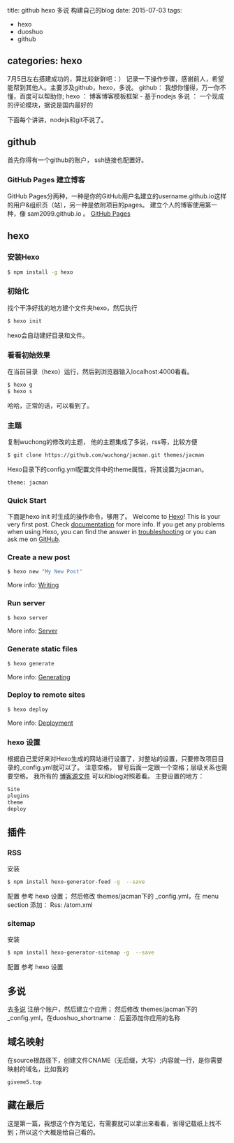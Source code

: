 title: github hexo 多说 构建自己的blog
date: 2015-07-03 
tags: 
- hexo 
- duoshuo 
- github

categories: hexo
---

7月5日左右搭建成功的，算比较新鲜吧：） 记录一下操作步骤，感谢前人，希望能帮到其他人。主要涉及github，hexo，多说。
github： 我想你懂得，万一你不懂，百度可以帮助你;
hexo  ： 博客博客模板框架 - 基于nodejs 
多说   ： 一个现成的评论模块，据说是国内最好的

下面每个讲讲，nodejs和git不说了。


## github
首先你得有一个github的账户， ssh链接也配置好。

### GitHub Pages 建立博客
GitHub Pages分两种，一种是你的GitHub用户名建立的username.github.io这样的用户&组织页（站），另一种是依附项目的pages。
建立个人的博客使用第一种，像 sam2099.github.io 。
[GitHub Pages](https://help.github.com/articles/setting-up-a-custom-domain-with-github-pages/)



## hexo

### 安装Hexo
``` bash
$ npm install -g hexo
```

### 初始化
找个干净好找的地方建个文件夹hexo，然后执行
``` bash
$ hexo init
```
hexo会自动建好目录和文件。

### 看看初始效果
在当前目录（hexo）运行，然后到浏览器输入localhost:4000看看。
``` bash
$ hexo g
$ hexo s
```
哈哈，正常的话，可以看到了。

### 主题
复制wuchong的修改的主题， 他的主题集成了多说，rss等，比较方便
``` bash
$ git clone https://github.com/wuchong/jacman.git themes/jacman
```
Hexo目录下的config.yml配置文件中的theme属性，将其设置为jacman。
``` bash
theme: jacman
```

### Quick Start
下面是hexo init 时生成的操作命令，够用了。
Welcome to [Hexo](http://hexo.io/)! This is your very first post. Check [documentation](http://hexo.io/docs/) for more info. If you get any problems when using Hexo, you can find the answer in [troubleshooting](http://hexo.io/docs/troubleshooting.html) or you can ask me on [GitHub](https://github.com/hexojs/hexo/issues).


### Create a new post

``` bash
$ hexo new "My New Post"
```

More info: [Writing](http://hexo.io/docs/writing.html)

### Run server

``` bash
$ hexo server
```

More info: [Server](http://hexo.io/docs/server.html)

### Generate static files

``` bash
$ hexo generate
```

More info: [Generating](http://hexo.io/docs/generating.html)

### Deploy to remote sites

``` bash
$ hexo deploy
```

More info: [Deployment](http://hexo.io/docs/deployment.html)


### hexo 设置
根据自己爱好来对Hexo生成的网站进行设置了，对整站的设置，只要修改项目目录的_config.yml就可以了。
注意空格， 冒号后面一定跟一个空格；层级关系也需要空格。
我所有的 [博客源文件](https://github.com/sam2099/bolg) 可以和blog对照着看。
主要设置的地方：
``` bash
Site
plugins
theme
deploy
```

## 插件

### RSS
安装
``` bash
$ npm install hexo-generator-feed -g  --save   
```

配置
参考 hexo 设置；
然后修改 themes/jacman下的 _config.yml，在 menu section 添加：
Rss: /atom.xml


### sitemap
安装
``` bash
$ npm install hexo-generator-sitemap -g  --save   
```

配置
参考 hexo 设置

## 多说
去[多说](http://duoshuo.com/) 注册个账户，然后建立个应用；
然后修改 themes/jacman下的 _config.yml，在duoshuo_shortname： 后面添加你应用的名称

## 域名映射
在source根路径下，创建文件CNAME（无后缀，大写）;内容就一行，是你需要映射的域名，比如我的
```
giveme5.top
```


## 藏在最后
这是第一篇，我想这个作为笔记，有需要就可以拿出来看看，省得记载纸上找不到；所以这个大概是给自己看的。